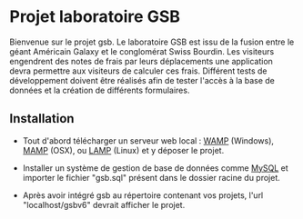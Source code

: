 Projet laboratoire GSB
===================================
Bienvenue sur le projet gsb. 
Le laboratoire GSB est issu de la fusion entre le géant Américain Galaxy et le conglomérat Swiss Bourdin.
Les visiteurs engendrent des notes de frais par leurs déplacements une application devra permettre aux visiteurs de calculer ces frais.
Différent tests de développement doivent être réalisés afin de tester l'accès à la base de données et la création de différents formulaires.

## Installation

* Tout d'abord télécharger un serveur web local : [WAMP](http://www.wampserver.com) (Windows), [MAMP](https://www.mamp.info/fr/) (OSX), ou [LAMP](https://doc.ubuntu-fr.org/lamp) (Linux) et y déposer le projet.

* Installer un système de gestion de base de données comme [MySQL](https://www.mysql.com/fr/) et importer le fichier "gsb.sql" présent dans le dossier racine du projet.

* Après avoir intégré gsb au répertoire contenant vos projets, l'url "localhost/gsbv6" devrait afficher le projet.
